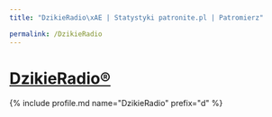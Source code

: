 ```yaml
---
title: "DzikieRadio\xAE | Statystyki patronite.pl | Patromierz"

permalink: /DzikieRadio
---
```


# [DzikieRadio®](https://patronite.pl/DzikieRadio)

{% include profile.md name="DzikieRadio" prefix="d" %}
